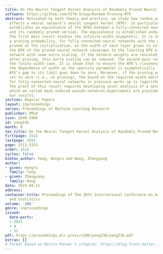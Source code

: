 ```yaml
---
title: On the Neural Tangent Kernel Analysis of Randomly Pruned Neural Networks
software: https://github.com/VITA-Group/Random-Pruning-NTK
abstract: Motivated by both theory and practice, we study how random pruning the weights
  affects a neural network’s neural tangent kernel (NTK). In particular, this work
  establishes an equivalence of the NTKs between a fully-connected neural network
  and its randomly pruned version. The equivalence is established under two cases.
  The first main result studies the infinite-width asymptotic. It is shown that given
  a pruning probability, for fully-connected neural networks with the weights randomly
  pruned at the initialization, as the width of each layer grows to infinity sequentially,
  the NTK of the pruned neural network converges to the limiting NTK of the original
  network with some extra scaling. If the network weights are rescaled appropriately
  after pruning, this extra scaling can be removed. The second main result considers
  the finite width case. It is shown that to ensure the NTK’s closeness to the limit,
  the dependence of width on the sparsity parameter is asymptotically linear, as the
  NTK’s gap to its limit goes down to zero. Moreover, if the pruning probability is
  set to zero (i.e., no pruning), the bound on the required width matches the bound
  for fully-connected neural networks in previous works up to logarithmic factors.
  The proof of this result requires developing novel analysis of a network structure
  which we called mask-induced pseudo-networks.Experiments are provided to evaluate
  our results.
section: Regular Papers
layout: inproceedings
series: Proceedings of Machine Learning Research
publisher: PMLR
issn: 2640-3498
id: yang23b
month: 0
tex_title: On the Neural Tangent Kernel Analysis of Randomly Pruned Neural Networks
firstpage: 1513
lastpage: 1553
page: 1513-1553
order: 1513
cycles: false
bibtex_author: Yang, Hongru and Wang, Zhangyang
author:
- given: Hongru
  family: Yang
- given: Zhangyang
  family: Wang
date: 2023-04-11
address:
container-title: Proceedings of The 26th International Conference on Artificial Intelligence
  and Statistics
volume: '206'
genre: inproceedings
issued:
  date-parts:
  - 2023
  - 4
  - 11
pdf: https://proceedings.mlr.press/v206/yang23b/yang23b.pdf
extras: []
# Format based on Martin Fenner's citeproc: https://blog.front-matter.io/posts/citeproc-yaml-for-bibliographies/
---
```

